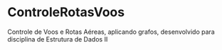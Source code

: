 # ControleRotasVoos
Controle de Voos e Rotas Aéreas, aplicando grafos, desenvolvido para disciplina de Estrutura de Dados II

